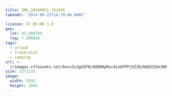```yaml
---
title: IMG_20140921_161945
takenAt: '2014-09-21T14:19:46.000Z'

license: CC BY-ND 3.0
geo:
  lat: 43.694769
  lng: 7.268016
tags:
  - urlaub
  - frankreich
  - camping
url: >-
  //images.ctfassets.net/bncv3c2gt878/dU50HyRsrdioUYFPjXZJQ/6b6533dc900a13ce9ddea277067b861a/img_20140921_161945_27696642364_o
size: 1271133
image:
  width: 2592
  height: 1944
---
```

